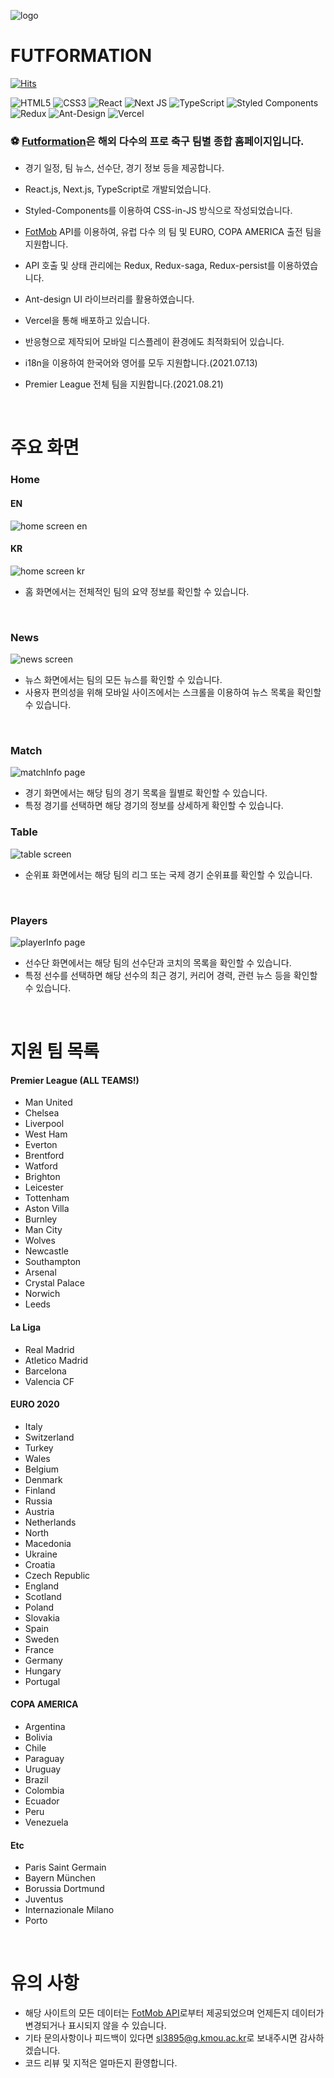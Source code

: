 ![logo](https://user-images.githubusercontent.com/65903404/124590801-869f9c80-de96-11eb-9fd0-cd9b68a7ce5c.png)

# FUTFORMATION

[![Hits](https://hits.seeyoufarm.com/api/count/incr/badge.svg?url=https%3A%2F%2Fgithub.com%2Fmukjo96%2Ffutformation&count_bg=%231C2C5B&title_bg=%23555555&icon=&icon_color=%23E7E7E7&title=hits&edge_flat=false)](https://hits.seeyoufarm.com)

<img alt="HTML5" src="https://img.shields.io/badge/html5-%23E34F26.svg?style=for-the-badge&logo=html5&logoColor=white"/> <img alt="CSS3" src="https://img.shields.io/badge/css3-%231572B6.svg?style=for-the-badge&logo=css3&logoColor=white"/> <img alt="React" src="https://img.shields.io/badge/react-%2320232a.svg?style=for-the-badge&logo=react&logoColor=%2361DAFB"/> <img alt="Next JS" src="https://img.shields.io/badge/nextjs-%23000000.svg?style=for-the-badge&logo=next.js&logoColor=white"/> <img alt="TypeScript" src="https://img.shields.io/badge/typescript-%23007ACC.svg?style=for-the-badge&logo=typescript&logoColor=white"/> <img alt="Styled Components" src="https://img.shields.io/badge/styled--components-DB7093?style=for-the-badge&logo=styled-components&logoColor=white"/> <img alt="Redux" src="https://img.shields.io/badge/redux-%23593d88.svg?style=for-the-badge&logo=redux&logoColor=white"/> <img alt="Ant-Design" src="https://img.shields.io/badge/-AntDesign-%230170FE?style=for-the-badge&logo=ant-design&logoColor=white"/> <img alt="Vercel" src="https://img.shields.io/badge/vercel-%23000000.svg?style=for-the-badge&logo=vercel&logoColor=white"/>

### ⚽️ [Futformation](https://futformation.vercel.app)은 해외 다수의 프로 축구 팀별 종합 홈페이지입니다.<br/>

-   경기 일정, 팀 뉴스, 선수단, 경기 정보 등을 제공합니다.
-   React.js, Next.js, TypeScript로 개발되었습니다.
-   Styled-Components를 이용하여 CSS-in-JS 방식으로 작성되었습니다.
-   [FotMob](https://www.fotmob.com/) API를 이용하여, 유럽 다수 의 팀 및 EURO, COPA AMERICA 출전 팀을 지원합니다.
-   API 호출 및 상태 관리에는 Redux, Redux-saga, Redux-persist를 이용하였습니다.
-   Ant-design UI 라이브러리를 활용하였습니다.
-   Vercel을 통해 배포하고 있습니다.
-   반응형으로 제작되어 모바일 디스플레이 환경에도 최적화되어 있습니다.
-   i18n을 이용하여 한국어와 영어를 모두 지원합니다.(2021.07.13)
-   Premier League 전체 팀을 지원합니다.(2021.08.21)

    <br/>

# 주요 화면

### Home

#### EN

![home screen en](https://user-images.githubusercontent.com/65903404/125425848-5cd2947e-3ed2-4276-996c-c9a1031e6663.png)

#### KR

![home screen kr](https://user-images.githubusercontent.com/65903404/125425639-088bb37b-fc38-440d-a5d0-c4e11dd3ea5d.png)

-   홈 화면에서는 전체적인 팀의 요약 정보를 확인할 수 있습니다.

<br/>

### News

![news screen](https://user-images.githubusercontent.com/65903404/124593342-7ccb6880-de99-11eb-8183-3ee7e9267315.png)

-   뉴스 화면에서는 팀의 모든 뉴스를 확인할 수 있습니다.
-   사용자 편의성을 위해 모바일 사이즈에서는 스크롤을 이용하여 뉴스 목록을 확인할 수 있습니다.

<br/>

### Match

![matchInfo page](https://user-images.githubusercontent.com/65903404/124593763-ffecbe80-de99-11eb-8b0f-8da942528dc6.png)

-   경기 화면에서는 해당 팀의 경기 목록을 월별로 확인할 수 있습니다.
-   특정 경기를 선택하면 해당 경기의 정보를 상세하게 확인할 수 있습니다.
    <br/>

### Table

![table screen](https://user-images.githubusercontent.com/65903404/124594141-6a056380-de9a-11eb-95c1-da9e93b7a004.png)

-   순위표 화면에서는 해당 팀의 리그 또는 국제 경기 순위표를 확인할 수 있습니다.

<br/>

### Players

![playerInfo page](https://user-images.githubusercontent.com/65903404/124594466-c8324680-de9a-11eb-82ab-d76e0a1b9114.png)

-   선수단 화면에서는 해당 팀의 선수단과 코치의 목록을 확인할 수 있습니다.
-   특정 선수를 선택하면 해당 선수의 최근 경기, 커리어 경력, 관련 뉴스 등을 확인할 수 있습니다.

<br/>

# 지원 팀 목록

#### **Premier League** (ALL TEAMS!)

-   Man United
-   Chelsea
-   Liverpool
-   West Ham
-   Everton
-   Brentford
-   Watford
-   Brighton
-   Leicester
-   Tottenham
-   Aston Villa
-   Burnley
-   Man City
-   Wolves
-   Newcastle
-   Southampton
-   Arsenal
-   Crystal Palace
-   Norwich
-   Leeds

#### **La Liga**

-   Real Madrid
-   Atletico Madrid
-   Barcelona
-   Valencia CF

#### **EURO 2020**

-   Italy
-   Switzerland
-   Turkey
-   Wales
-   Belgium
-   Denmark
-   Finland
-   Russia
-   Austria
-   Netherlands
-   North
-   Macedonia
-   Ukraine
-   Croatia
-   Czech Republic
-   England
-   Scotland
-   Poland
-   Slovakia
-   Spain
-   Sweden
-   France
-   Germany
-   Hungary
-   Portugal

#### **COPA AMERICA**

-   Argentina
-   Bolivia
-   Chile
-   Paraguay
-   Uruguay
-   Brazil
-   Colombia
-   Ecuador
-   Peru
-   Venezuela

#### **Etc**

-   Paris Saint Germain
-   Bayern München
-   Borussia Dortmund
-   Juventus
-   Internazionale Milano
-   Porto

<br/>

# 유의 사항

-   해당 사이트의 모든 데이터는 [FotMob API](https://www.fotmob.com)로부터 제공되었으며 언제든지 데이터가 변경되거나 표시되지 않을 수 있습니다.
-   기타 문의사항이나 피드백이 있다면 <sl3895@g.kmou.ac.kr>로 보내주시면 감사하겠습니다.
-   코드 리뷰 및 지적은 얼마든지 환영합니다.
